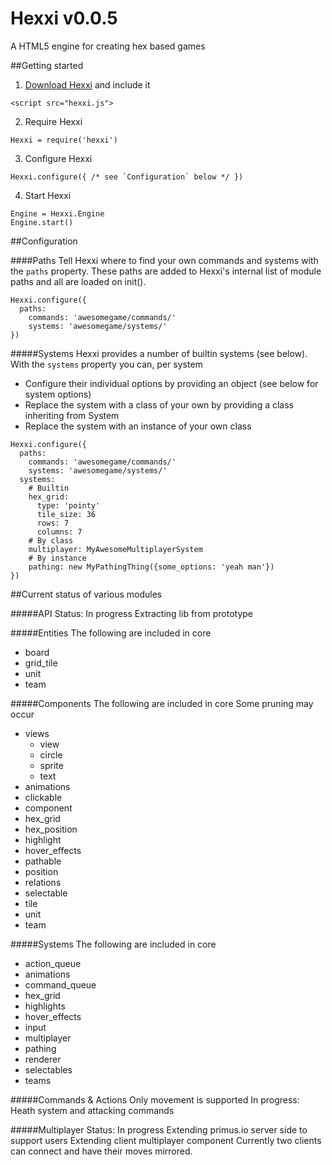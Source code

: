 # Hexxi v0.0.5
A HTML5 engine for creating hex based games

##Getting started
1. [Download Hexxi](https://raw.githubusercontent.com/gwilymhumphreys/hexxi/master/build/hexxi.js) and include it
```
<script src="hexxi.js">
```
2. Require Hexxi
```
Hexxi = require('hexxi')
```
3. Configure Hexxi
```
Hexxi.configure({ /* see `Configuration` below */ })
```
4. Start Hexxi
```
Engine = Hexxi.Engine
Engine.start()
```

##Configuration

####Paths
Tell Hexxi where to find your own commands and systems with the `paths` property. These paths are added to Hexxi's
internal list of module paths and all are loaded on init().
```
Hexxi.configure({
  paths:
    commands: 'awesomegame/commands/'
    systems: 'awesomegame/systems/'
})
```

#####Systems
Hexxi provides a number of builtin systems (see below). With the `systems` property you can, per system
- Configure their individual options by providing an object (see below for system options)
- Replace the system with a class of your own by providing a class inheriting from System
- Replace the system with an instance of your own class
```
Hexxi.configure({
  paths:
    commands: 'awesomegame/commands/'
    systems: 'awesomegame/systems/'
  systems:
    # Builtin
    hex_grid:
      type: 'pointy'
      tile_size: 36
      rows: 7
      columns: 7
    # By class
    multiplayer: MyAwesomeMultiplayerSystem
    # By instance
    pathing: new MyPathingThing({some_options: 'yeah man'})
})
```


##Current status of various modules

#####API
Status: In progress
Extracting lib from prototype

#####Entities
The following are included in core
- board
- grid_tile
- unit
- team

#####Components
The following are included in core
Some pruning may occur
- views
  - view
  - circle
  - sprite
  - text
- animations
- clickable
- component
- hex_grid
- hex_position
- highlight
- hover_effects
- pathable
- position
- relations
- selectable
- tile
- unit
- team

#####Systems
The following are included in core
- action_queue
- animations
- command_queue
- hex_grid
- highlights
- hover_effects
- input
- multiplayer
- pathing
- renderer
- selectables
- teams

#####Commands & Actions
Only movement is supported
In progress: Heath system and attacking commands

#####Multiplayer
Status: In progress
Extending primus.io server side to support users
Extending client multiplayer component
Currently two clients can connect and have their moves mirrored.


